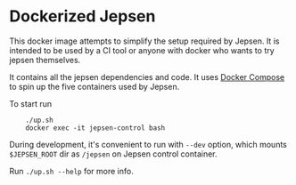 Dockerized Jepsen
=================

This docker image attempts to simplify the setup required by Jepsen.
It is intended to be used by a CI tool or anyone with docker who wants to try jepsen themselves.

It contains all the jepsen dependencies and code. It uses [Docker Compose](https://github.com/docker/compose) to spin up the five
containers used by Jepsen.  

To start run

````
    ./up.sh
    docker exec -it jepsen-control bash
````

During development, it's convenient to run with `--dev` option, which mounts `$JEPSEN_ROOT` dir as `/jepsen` on Jepsen control container.

Run `./up.sh --help` for more info.